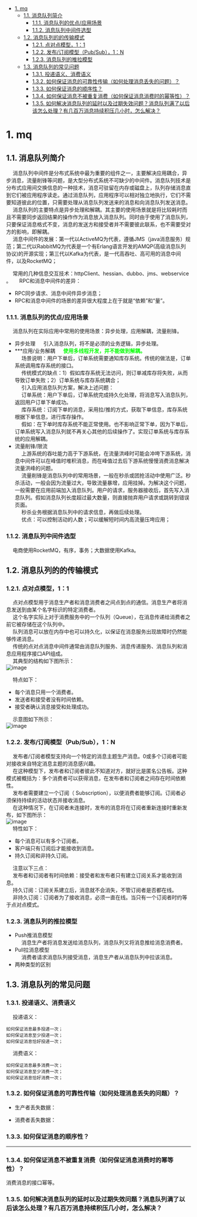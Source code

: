 <!-- TOC -->

- [1. mq](#1-mq)
    - [1.1. 消息队列简介](#11-消息队列简介)
        - [1.1.1. 消息队列的优点/应用场景](#111-消息队列的优点应用场景)
        - [1.1.2. 消息队列中间件选型](#112-消息队列中间件选型)
    - [1.2. 消息队列的的传输模式](#12-消息队列的的传输模式)
        - [1.2.1. 点对点模型，1：1](#121-点对点模型11)
        - [1.2.2. 发布/订阅模型（Pub/Sub），1：N](#122-发布订阅模型pubsub1n)
        - [1.2.3. 消息队列的推拉模型](#123-消息队列的推拉模型)
    - [1.3. 消息队列的常见问题](#13-消息队列的常见问题)
        - [1.3.1. 投递语义、消费语义](#131-投递语义消费语义)
        - [1.3.2. 如何保证消息的可靠性传输（如何处理消息丢失的问题）？](#132-如何保证消息的可靠性传输如何处理消息丢失的问题)
        - [1.3.3. 如何保证消息的顺序性？](#133-如何保证消息的顺序性)
        - [1.3.4. 如何保证消息不被重复消费（如何保证消息消费时的幂等性）？](#134-如何保证消息不被重复消费如何保证消息消费时的幂等性)
        - [1.3.5. 如何解决消息队列的延时以及过期失效问题？消息队列满了以后该怎么处理？有几百万消息持续积压几小时，怎么解决？](#135-如何解决消息队列的延时以及过期失效问题消息队列满了以后该怎么处理有几百万消息持续积压几小时怎么解决)

<!-- /TOC -->

# 1. mq  
## 1.1. 消息队列简介
&emsp; 消息队列中间件是分布式系统中最为重要的组件之一，主要解决应用耦合，异步消息，流量削锋等问题，是大型分布式系统不可缺少的中间件。消息队列技术是分布式应用间交换信息的一种技术，消息可驻留在内存或磁盘上，队列存储消息直到它们被应用程序读走。通过消息队列，应用程序可以相对独立地执行，它们不需要知道彼此的位置，只需要处理从消息队列发送来的消息和向消息队列发送消息。  
&emsp; 消息队列的主要特点是异步处理和解耦。其主要的使用场景就是将比较耗时而且不需要同步返回结果的操作作为消息放入消息队列。同时由于使用了消息队列，只要保证消息格式不变，消息的发送方和接受者并不需要彼此联系，也不需要受对方的影响，即解耦。  
&emsp; 消息中间件的发展：第一代以ActiveMQ为代表，遵循JMS（java消息服务）规范；第二代以RabbitMQ为代表是一个有Erlang语言开发的AMQP(高级消息队列协议)的开源实现；第三代以Kafka为代表，是一代高吞吐、高可用的消息中间件，以及RocketMQ；   

&emsp; 常用的几种信息交互技术：httpClient、hessian、dubbo、jms、webservice 。
&emsp; RPC和消息中间件的差异：  

* RPC同步请求、消息中间件异步消息；  
* RPC和消息中间件的场景的差异很大程度上在于就是“依赖”和“量”。  

### 1.1.1. 消息队列的优点/应用场景
&emsp; 消息队列在实际应用中常用的使用场景：异步处理，应用解耦，流量削锋。  

* 异步处理
&emsp; 引入消息队列，将不是必须的业务逻辑，异步处理。  
* ***应用/业务解耦
&emsp; **<font color = "lime">使用多线程开发，并不能做到解耦。</font>**  
&emsp; 场景说明：用户下单后，订单系统需要通知库存系统。传统的做法是，订单系统调用库存系统的接口。  
&emsp; 传统模式的缺点：1）假如库存系统无法访问，则订单减库存将失败，从而导致订单失败；2）订单系统与库存系统耦合；  
&emsp; 引入应用消息队列方案，解决上述问题：   
&emsp; 订单系统：用户下单后，订单系统完成持久化处理，将消息写入消息队列，返回用户订单下单成功。  
&emsp; 库存系统：订阅下单的消息，采用拉/推的方式，获取下单信息，库存系统根据下单信息，进行库存操作。  
&emsp; 假如：在下单时库存系统不能正常使用。也不影响正常下单，因为下单后，订单系统写入消息队列就不再关心其他的后续操作了。实现订单系统与库存系统的应用解耦。  
* 流量削锋/限流  
&emsp; 上游系统的吞吐能力高于下游系统，在流量洪峰时可能会冲垮下游系统，消息中间件可以在峰值时堆积消息，而在峰值过去后下游系统慢慢消费消息解决流量洪峰的问题。  
&emsp; 流量削锋是消息队列中的常用场景，一般在秒杀或团抢活动中使用广泛。秒杀活动，一般会因为流量过大，导致流量暴增，应用挂掉。为解决这个问题，一般需要在应用前端加入消息队列。用户的请求，服务器接收后，首先写入消息队列。假如消息队列长度超过最大数量，则直接抛弃用户请求或跳转到错误页面。  
&emsp; 秒杀业务根据消息队列中的请求信息，再做后续处理。  
&emsp; 优点：可以控制活动的人数；可以缓解短时间内高流量压垮应用；  


### 1.1.2. 消息队列中间件选型  
&emsp; 电商使用RocketMQ，有序，事务；大数据使用Kafka。  

## 1.2. 消息队列的的传输模式  
### 1.2.1. 点对点模型，1：1  
&emsp; 点对点模型用于消息生产者和消息消费者之间点到点的通信。消息生产者将消息发送到由某个名字标识的特定消费者。  
&emsp; 这个名字实际上对于消费服务中的一个队列（Queue），在消息传递给消费者之前它被存储在这个队列中。  
&emsp; 队列消息可以放在内存中也可以持久化，以保证在消息服务出现故障时仍然能够传递消息。  
&emsp; 传统的点对点消息中间件通常由消息队列服务、消息传递服务、消息队列和消息应用程序接口API组成。  
&emsp; 其典型的结构如下图所示：  
![image](https://gitee.com/wt1814/pic-host/raw/master/images/microService/mq/mq-1.png)  

&emsp; 特点如下：  

* 每个消息只用一个消费者。  
* 发送者和接受者没有时间依赖。  
* 接受者确认消息接受和处理成功。  

&emsp; 示意图如下所示：  
![image](https://gitee.com/wt1814/pic-host/raw/master/images/microService/mq/mq-2.png)  

### 1.2.2. 发布/订阅模型（Pub/Sub），1：N  
&emsp; 发布者/订阅者模型支持向一个特定的消息主题生产消息。0或多个订阅者可能对接收来自特定消息主题的消息感兴趣。  
&emsp; 在这种模型下，发布者和订阅者彼此不知道对方，就好比是匿名公告板。这种模式被概括为：多个消费者可以获得消息，在发布者和订阅者之间存在时间依赖性。  
&emsp; 发布者需要建立一个订阅（ Subscription），以便消费者能够订阅。订阅者必须保持持续的活动状态并接收消息。  
&emsp; 在这种情况下，在订阅者未连接时，发布的消息将在订阅者重新连接时重新发布，如下图所示：  
![image](https://gitee.com/wt1814/pic-host/raw/master/images/microService/mq/mq-3.png)  
&emsp; 特性如下：  

* 每个消息可以有多个订阅者。  
* 客户端只有订阅后才能接收到消息。  
* 持久订阅和非持久订阅。  

&emsp; 注意以下三点：  
&emsp; 发布者和订阅者有时间依赖：接受者和发布者只有建立订阅关系才能收到消息。  
&emsp; 持久订阅：订阅关系建立后，消息就不会消失，不管订阅者是否都在线。  
&emsp; 非持久订阅：订阅者为了接收消息，必须一直在线。当只有一个订阅者时约等于点对点模式。  

### 1.2.3. 消息队列的推拉模型  
* Push推消息模型  
&emsp; 消息生产者将消息发送给消息队列，消息队列又将消息推给消息消费者。  
* Pull拉消息模型  
&emsp; 消费者请求消息队列接受消息，消息生产者从消息队列中拉该消息。  
* 两种类型的区别  

## 1.3. 消息队列的常见问题  
### 1.3.1. 投递语义、消费语义  
&emsp; 投递语义：  

```text
如何保证消息最多投递一次；
如何保证消息至少投递一次；
如何保证消息恰好投递一次；
```

&emsp; 消费语义：  

```text
如何保证消息最多消费一次；
如何保证消息至少消费一次；
如何保证消息恰好消费一次；
```

### 1.3.2. 如何保证消息的可靠性传输（如何处理消息丢失的问题）？  
* 生产者丢失数据：  

* 消费者丢失数据：  

### 1.3.3. 如何保证消息的顺序性？  

---

### 1.3.4. 如何保证消息不被重复消费（如何保证消息消费时的幂等性）？  
消费消息的接口幂等。  

### 1.3.5. 如何解决消息队列的延时以及过期失效问题？消息队列满了以后该怎么处理？有几百万消息持续积压几小时，怎么解决？  



